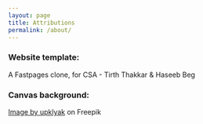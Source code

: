 ```yaml
---
layout: page
title: Attributions
permalink: /about/
---
```


### Website template: 
A Fastpages clone, for CSA - Tirth Thakkar & Haseeb Beg

### Canvas background:
<a href="https://www.freepik.com/free-vector/cosmic-background-alien-planet-deserted-landscape-with-mountains_13924256.htm#query=space%20game%20back%20ground&position=8&from_view=keyword&track=ais">Image by upklyak</a> on Freepik


